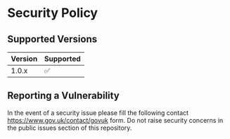 # Security Policy

## Supported Versions

| Version | Supported          |
| ------- | ------------------ |
| 1.0.x   | :white_check_mark: |

## Reporting a Vulnerability

In the event of a security issue please fill the following contact https://www.gov.uk/contact/govuk form. Do not raise security concerns in the public issues section of this repository.
